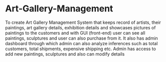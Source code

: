 # Art-Gallery-Management
 To create Art Gallery Management System that keeps record of artists, their  paintings, art gallery details, exhibition details and showcases pictures of paintings to  the customers and with GUI (front-end) user can see all paintings, sculptures and user  can also purchase from it. It also has admin dashboard through which admin can also  analyze inferences such as total customers, total shipments, expensive shipping etc. Admin has access to add new paintings, sculptures and also can modify details
